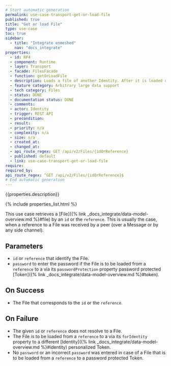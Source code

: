 ```yaml
---
# Start automatic generation
permalink: use-case-transport-get-or-load-file
published: true
title: "Get or load File"
type: use-case
toc: true
sidebar:
  - title: "Integrate enmeshed"
    nav: "docs_integrate"
properties:
  - id: RF4
  - component: Runtime
  - layer: Transport
  - facade: FilesFacade
  - function: getOrLoadFile
  - description: Loads a file of another Identity. After it is loaded once, you can retrieve it without the need for the secret key by calling one of the GET-routes.
  - feature category: Arbitrary large data support
  - tech category: Files
  - status: DONE
  - documentation status: DONE
  - comments:
  - actor: Identity
  - trigger: REST API
  - precondition:
  - result:
  - priority: n/a
  - complexity: n/a
  - size: n/a
  - created_at:
  - changed_at:
  - api_route_regex: GET /api/v2/Files/{idOrReference}
  - published: default
  - link: use-case-transport-get-or-load-file
require:
required_by:
api_route_regex: ^GET /api/v2/Files/{idOrReference}$
# End automatic generation
---
```


{{properties.description}}

{% include properties_list.html %}

This use case retrieves a [File]({% link _docs_integrate/data-model-overview.md %}#file) by an `id` or the `reference`. This is usually the case, when a reference to a File was received by a peer (over a Message or by any side channel).

## Parameters

- `id` or `reference` that identify the File.
- `password` to enter the password if the File is to be loaded from a `reference` to a via its `passwordProtection` property password protected [Token]({% link _docs_integrate/data-model-overview.md %}#token).

## On Success

- The File that corresponds to the `id` or the `reference`.

## On Failure

- The given `id` or `reference` does not resolve to a File.
- The File is to be loaded from a `reference` to a via its `forIdentity` property to a different [Identity]({% link _docs_integrate/data-model-overview.md %}#identity) personalized Token.
- No `password` or an incorrect `password` was entered in case of a File that is to be loaded from a `reference` to a password protected Token.
